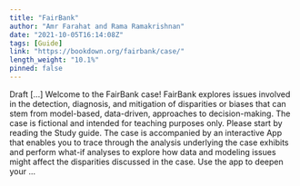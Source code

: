 ```yaml
---
title: "FairBank"
author: "Amr Farahat and Rama Ramakrishnan"
date: "2021-10-05T16:14:08Z"
tags: [Guide]
link: "https://bookdown.org/fairbank/case/"
length_weight: "10.1%"
pinned: false
---
```


Draft [...] Welcome to the FairBank case! FairBank explores issues involved in the detection, diagnosis, and mitigation of disparities or biases that can stem from model-based, data-driven, approaches to decision-making. The case is fictional and intended for teaching purposes only. Please start by reading the Study guide. The case is accompanied by an interactive App that enables you to trace through the analysis underlying the case exhibits and perform what-if analyses to explore how data and modeling issues might affect the disparities discussed in the case. Use the app to deepen your ...
